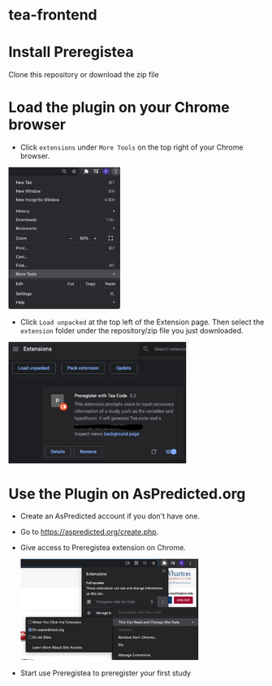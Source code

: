 # tea-frontend

# Install Preregistea

Clone this repository or download the zip file

# Load the plugin on your Chrome browser

* Click `extensions` under `More Tools` on the top right of your Chrome browser.

<img src="./images/more_tools.png" width="220">

* Click `Load unpacked` at the top left of the Extension page. Then select the `extension` folder under the repository/zip file you just downloaded.

<img src="./images/preregistea.png" width="350">


# Use the Plugin on AsPredicted.org

* Create an AsPredicted account if you don't have one.
* Go to https://aspredicted.org/create.php.
* Give access to Preregistea extension on Chrome. 

  <img src="./images/access.png" width="350">
* Start use Preregistea to preregister your first study
